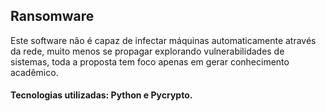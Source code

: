 ## Ransomware 

Este software não é capaz de infectar máquinas automaticamente através da rede, muito menos se propagar explorando vulnerabilidades de sistemas, toda a proposta tem foco apenas em gerar conhecimento acadêmico. 
#### Tecnologias utilizadas: Python e Pycrypto.

